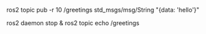 ros2 topic pub -r 10 /greetings std_msgs/msg/String "{data: 'hello'}"

ros2 daemon stop & ros2 topic echo /greetings